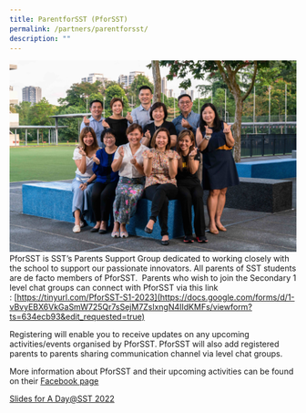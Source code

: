 ```yaml
---
title: ParentforSST (PforSST)
permalink: /partners/parentforsst/
description: ""
---
```

![](/images/PatSST%20w_o%20Principals.jpg)
PforSST is SST’s Parents Support Group dedicated to working closely with the school to support our passionate innovators. All parents of SST students are de facto members of PforSST.  Parents who wish to join the Secondary 1 level chat groups can connect with PforSST via this link : [https://tinyurl.com/PforSST-S1-2023](https://docs.google.com/forms/d/1-vBvyEBX6VkGaSmW725Qr7sSejM7ZslxngN4IIdKMFs/viewform?ts=634ecb93&edit_requested=true)

Registering will enable you to receive updates on any upcoming activities/events organised by PforSST. PforSST will also add registered parents to parents sharing communication channel via level chat groups.

More information about PforSST and their upcoming activities can be found on their [Facebook page](https://www.google.com/url?q=https%3A%2F%2Fwww.facebook.com%2FPforSST&sa=D&sntz=1&usg=AFQjCNFxGtdxiLEyPiXdZ10YWhapjP0k-Q)

[Slides for A Day@SST 2022](https://www.sst.edu.sg/wp-content/uploads/2022/11/A-Day@SST-2022-Slides.pdf)